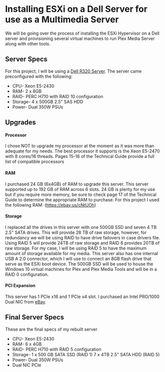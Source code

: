 # Installing ESXi on a Dell Server for use as a Multimedia Server
We will be going over the process of installing the ESXi Hypervisor on a Dell  server and provisioning several virtual machines to run Plex Media Server along with other tools.

## Server Specs
For this project, I will be using a [Dell R320 Server](https://cdn.cnetcontent.com/2b/d0/2bd0225a-38b9-4b41-9a43-85ea38a463a5.pdf "Technical Guide"). The server came preconfigured with the following:
  * CPU- Xeon E5-2430
  * RAM- 2 x 8GB
  * RAID- PERC H710 with RAID 10 configuration
  * Storage- 4 x 500GB 2.5" SAS HDD
  * Power- Dual 350W PSUs

## Upgrades
#### Processor
I chose NOT to upgrade my processor at the moment as it was more than adequate for my needs. The best processor it supports is the Xeon E5-2470 with 8 cores/16 threads. Pages 15-16 of the Technical Guide provide a full list of compatible processors

#### RAM
I purchased 24 GB (6x4GB) of RAM to upgrade this server. This server supported up to 192 GB of RAM across 6 slots. 24 GB is plenty for my use but if you require more memory, be sure to check page 17 of the Technical Guide to determine the appropriate RAM to purchase.
For this project I used the following RAM: (https://ebay.us/cNtUOh)

#### Storage
I replaced all the drives in this server with one 500GB SSD and seven 4 TB 2.5" SATA drives. This will provide 28 TB of raw storage, however, for redundancy we will be using RAID to have drive failovers in case drivers file. Using RAID 5 will provide 24TB of raw storage and RAID 6 provides 20TB of raw storage. For my case, I will be using RAID 5 to have the maximum amount of storage available for my media. This server also has one internal USB A 2.0 connector, which I will use to connect an 8GB flash drive that serve as the ESXi boot device. The 500GB SSD will be used to house the Windows 10 virtual machines for Plex and Plex Media Tools and will be in a RAID 0 configuration.

#### PCI Expansion
This server has 1 PCIe x16 and 1 PCIe x4 slot. I purchased an Intel PRO/1000 Dual NIC from [eBay](https://ebay.us/yv7rMx). 

## Final Server Specs
These are the final specs of my rebuilt server
  * CPU- Xeon E5-2430
  * RAM- 6 x 4GB
  * RAID- PERC H710 with RAID 5 configuration
  * Storage- 1 x 500 GB SATA SSD (RAID 1) 7 x 4TB 2.5" SATA HDD (RAID 5)
  * Power- Dual 350W PSUs
  * Dual NIC PCIe
